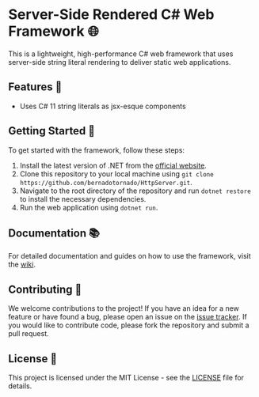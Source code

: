 # Server-Side Rendered C# Web Framework 🌐

This is a lightweight, high-performance C# web framework that uses server-side string literal rendering to deliver static web applications.

## Features 🎉

- Uses C# 11 string literals as jsx-esque components

## Getting Started 🚀

To get started with the framework, follow these steps:

1. Install the latest version of .NET from the [official website](https://dotnet.microsoft.com/download).
2. Clone this repository to your local machine using `git clone https://github.com/bernadotornado/HttpServer.git`.
3. Navigate to the root directory of the repository and run `dotnet restore` to install the necessary dependencies.
4. Run the web application using `dotnet run`.

## Documentation 📚

For detailed documentation and guides on how to use the framework, visit the [wiki](https://github.com/bernadotornado/HttpServer/wiki).

## Contributing 🤝

We welcome contributions to the project! If you have an idea for a new feature or have found a bug, please open an issue on the [issue tracker](https://github.com/bernadotornado/HttpServer/issues). If you would like to contribute code, please fork the repository and submit a pull request.

## License 📜

This project is licensed under the MIT License - see the [LICENSE](LICENSE) file for details.